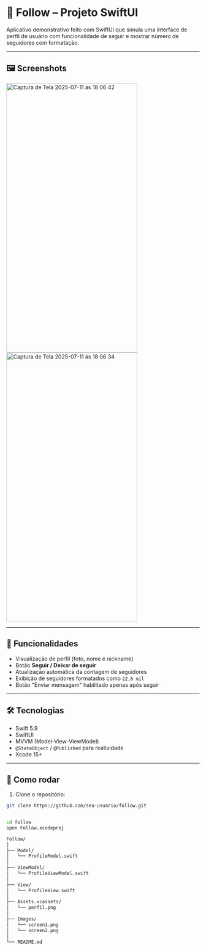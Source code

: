 # 📱 Follow – Projeto SwiftUI

Aplicativo demonstrativo feito com SwiftUI que simula uma interface de perfil de usuário com funcionalidade de seguir e mostrar número de seguidores com formatação.

---

## 🖼️ Screenshots

<img width="341" height="701" alt="Captura de Tela 2025-07-11 às 18 06 42" src="https://github.com/user-attachments/assets/63d6e9f2-5bde-40e8-91b5-c8e6a0daef49" />
<img width="341" height="701" alt="Captura de Tela 2025-07-11 às 18 06 34" src="https://github.com/user-attachments/assets/8e45685d-acc4-4b7b-bcb1-0a6db3ebd495" />


---

## 🧩 Funcionalidades

- Visualização de perfil (foto, nome e nickname)
- Botão **Seguir / Deixar de seguir**
- Atualização automática da contagem de seguidores
- Exibição de seguidores formatados como `22,6 mil`
- Botão "Enviar mensagem" habilitado apenas após seguir

---

## 🛠️ Tecnologias

- Swift 5.9
- SwiftUI
- MVVM (Model-View-ViewModel)
- `@StateObject` / `@Published` para reatividade
- Xcode 15+

---

## 🚀 Como rodar

1. Clone o repositório:
```bash
git clone https://github.com/seu-usuario/follow.git


cd follow
open Follow.xcodeproj

Follow/
│
├── Model/
│   └── ProfileModel.swift
│
├── ViewModel/
│   └── ProfileViewModel.swift
│
├── View/
│   └── ProfileView.swift
│
├── Assets.xcassets/
│   └── perfil.png
│
├── Images/
│   └── screen1.png
│   └── screen2.png
│
└── README.md
